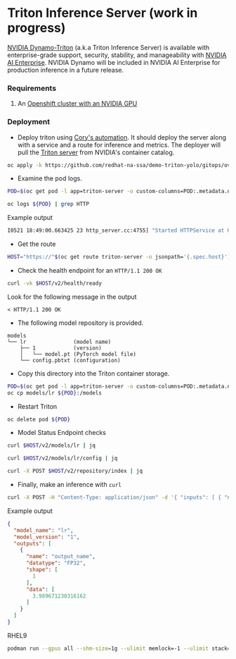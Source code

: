 # Triton Inference Server (work in progress)

[NVIDIA Dynamo-Triton](https://developer.nvidia.com/triton-inference-server) (a.k.a Triton Inference Server) is available with enterprise-grade support, security, stability, and manageability with [NVIDIA AI Enterprise](https://www.nvidia.com/en-us/ai-data-science/products/triton-inference-server/get-started/). NVIDIA Dynamo will be included in NVIDIA AI Enterprise for production inference in a future release.

### Requirements

1. An [Openshift cluster with an NVIDIA GPU](https://catalog.demo.redhat.com/catalog?item=babylon-catalog-prod/sandboxes-gpte.ocp4-demo-rhods-nvidia-gpu-aws.prod&utm_source=webapp&utm_medium=share-link)

### Deployment
- Deploy triton using [Cory's automation](https://github.com/redhat-na-ssa/demo-triton-yolo.git). It should deploy the server along with a service and a route for inference and metrics.
The deployer will pull the [Triton server](https://catalog.ngc.nvidia.com/orgs/nvidia/containers/tritonserver) from NVIDIA's container catalog.
```bash
oc apply -k https://github.com/redhat-na-ssa/demo-triton-yolo/gitops/overlays/triton
```
- Examine the pod logs.
```bash
POD=$(oc get pod -l app=triton-server -o custom-columns=POD:.metadata.name --no-headers)

oc logs ${POD} | grep HTTP
```
Example output
```bash
I0521 18:49:00.663425 23 http_server.cc:4755] "Started HTTPService at 0.0.0.0:8000"
```

- Get the route
```bash
HOST="https://"$(oc get route triton-server -o jsonpath='{.spec.host}')
```

- Check the health endpoint for an `HTTP/1.1 200 OK`

```bash
curl -vk $HOST/v2/health/ready
```

Look for the following message in the output
```console
< HTTP/1.1 200 OK
```

- The following model repository is provided.

```console
models
└── lr               (model name)
    ├── 1            (version)
    │   └── model.pt (PyTorch model file)
    └── config.pbtxt (configuration)
```

- Copy this directory into the Triton container storage.
```bash
POD=$(oc get pod -l app=triton-server -o custom-columns=POD:.metadata.name --no-headers)
oc cp models/lr ${POD}:/models
```

- Restart Triton
```bash
oc delete pod ${POD}
```

- Model Status Endpoint checks
```bash
curl $HOST/v2/models/lr | jq
```
```bash
curl $HOST/v2/models/lr/config | jq
```
```bash
curl -X POST $HOST/v2/repository/index | jq
```
- Finally, make an inference with `curl`
```bash
curl -X POST -H "Content-Type: application/json" -d '{ "inputs": [ { "name": "input_name", "shape": [1], "datatype": "FP32", "data": [2.0] } ] }' ${HOST}/v2/models/lr/infer | jq .
```
Example output
```json
{
  "model_name": "lr",
  "model_version": "1",
  "outputs": [
    {
      "name": "output_name",
      "datatype": "FP32",
      "shape": [
        1
      ],
      "data": [
        3.989671230316162
      ]
    }
  ]
}
```

RHEL9
```bash
podman run --gpus all --shm-size=1g --ulimit memlock=-1 --ulimit stack=67108864 -p8000:8000 -p8001:8001 -p8002:8002 -v $(pwd)/models:/models:z nvcr.io/nvidia/tritonserver:25.04-py3 tritonserver --model-store=/models --strict-model-config=false --log-verbose=1
```
